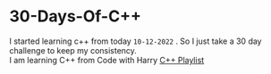 # 30-Days-Of-C++
I started learning c++ from today `10-12-2022` . So I just take a 30 day challenge to keep my consistency.<br>
I am learning C++ from Code with Harry  [C++ Playlist](https://www.youtube.com/results?search_query=code+with+harry+c%2B%2B)
  
